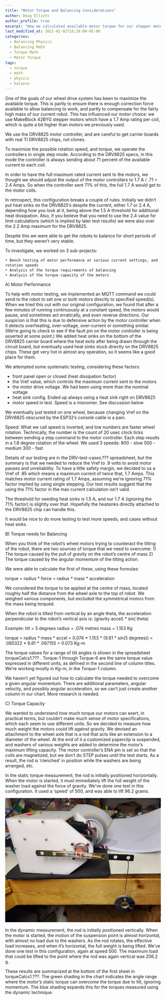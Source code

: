 ```yaml
---
title: "Motor Torque and Balancing Considerations"
author: Doug Elliott
author_profile: true
excerpt: "How we calculated available motor torque for our stepper motors."
last_modified_at: 2021-01-02T18:28:00-05:00
categories:
  - Balancing Physics
  - Balancing Math
  - Torque Math
  - Motor Torque
tags:
  - torque
  - math
  - physics
  - balance
---
```


One of the goals of our wheel drive system has been to maximize the available torque. This is partly to ensure there is enough correction force available to allow balancing to work, and partly to compensate for the fairly high mass of our current robot. This has influenced our motor choice: we use MakeBlock 42BYG stepper motors which have a 1.7 Amp rating per coil, which is quite a bit higher than motors we previously used.

We use the DRV8825 motor controller, and are careful to get carrier boards with real TI DRV8825 chips, not clones.

To maximize the possible rotation speed, and torque, we operate the controllers in single step mode. According to the DRV8825 specs, in this mode the controller is always sending about 71 percent of the available current to each coil.

In order to have the full maximum rated current sent to the motors, we thought we should adjust the output of the motor controllers to 1.7 A / .71 = 2.4 Amps. So when the controller sent 71% of this, the full 1.7 A would get to the motor coils. 

In retrospect, this configuration breaks a couple of rules. Initially we didn’t put heat sinks on the DRV8825’s despite the current, either 1.7 or 2.4 A, depending how you look at it, being above the 1.5 A threshold for additional heat dissipation. Also, if you believe that you need to use the 2.4 value for limit calculations (which is implied by later test results) we were also over the 2.2 Amp maximum for the DRV8825.

Despite this we were able to get the robots to balance for short periods of time, but they weren’t very stable.

To investigate, we worked on 3 sub-projects:

    • Bench testing of motor performance at various current settings, and rotation speeds
    • Analysis of the torque requirements of balancing
    • Analysis of the torque capacity of the motors

A) Motor Performance

To help with motor testing, we implemented an MQTT command we could send to the robot to set one or both motors directly to specified speed(s). When we tried this out with our original configuration, we found that after a few minutes of running continuously at a constant speed, the motors would pause, and sometimes act erratically, and even reverse directions. Our suspicion is that this is due to defensive action by the motor controller when it detects overheating, over-voltage, over-current or something similar. (We’re going to check to see if the fault pin on the motor controller is being asserted at some point.) We added heat sinks on the bottom of the DRV8825 carrier board where the heat exits after being drawn through the circuit board, but eventually used heat sinks stuck directly on the DRV8825 chips. These get very hot in almost any operation, so it seems like a good place for them.

We attempted some systematic testing, considering these factors:
- front panel open or closed (heat dissipation factor)
- the Vref value, which controls the maximum current sent to the motors
- the motor drive voltage. We had been using more than the nominal voltage 
- heat sink config. Ended up always using a heat sink right on DRV8825
- motor speed in test. Speed is a misnomer. See discussion below

We eventually just tested on one wheel, because changing Vref on the DRV8825 obscured by the ESP32’s console cable is a pain.

Speed: What we call speed is inverted, and low numbers are faster wheel rotation. Technically, the number is the count of 20 usec clock ticks between sending a step command to the motor controller. Each step results in a 1.8 degree rotation of the wheel. We used 3 speeds:
    800 - slow
    500 - medium
    300 - fast

Details of our testing are in the DRV-test-cases.??? spreadsheet, but the summary is that we needed to reduce the Vref to .9 volts to avoid motor pauses and unreliability. To have a little safety margin, we decided to us a Vref of .85 which means a maximum current of twice that, 1.7 Amps. This matches motor current rating of 1.7 Amps, assuming we’re ignoring 71% factor implied by using single stepping. Our test results suggest that the using the 71% factor in the max current calculation isn’t valid.

The threshold for needing heat sinks is 1.5 A, and our 1.7 A (ignoring the 71% factor) is slightly over that. Hopefully the heatsinks directly attached to the DRV8825 chip can handle this.

It would be nice to do more testing to test more speeds, and cases without heat sinks.


B) Torque needs for Balancing

When you think of the robot’s wheel motors trying to counteract the tilting of the robot, there are two sources of torque that we need to overcome:
    1) The torque caused by the pull of gravity on the robot’s centre of mass
    2) The torque caused by the angular momentum of the tilting action.

We were able to calculate the first of these, using these formulas:

torque = radius * force
           = radius * mass * acceleration

We considered the torque to be applied at the centre of mass, located roughly half the distance from the wheel axle to the top of robot. We weighed various components, but excluded the symmetrical motors from the mass being torqued. 

When the robot is tilted from vertical by an angle theta, the acceleration perpendicular to the robot’s vertical axis is:
      (gravity accel) * sin( theta)

Example:
   tilt = 5 degrees
   radius = .074 metres
   mass = 1.153 Kg

   torque = radius * mass * accel
              = 0.074 * 1.153 * (9.81 * sin(5 degrees))
              =  .085322 * 9.81 * .087155
              = 0.073 Kg-m

The torque values for a range of tilt angles is shown in the spreadsheet torqueCalcs1.??? . Torque-1 through Torque-6 are the same torque value expressed in different units, as defined in the second line of column titles. We’re working mostly in Kg-m, in the Torque-1 column.

We haven’t yet figured out how to calculate the torque needed to overcome a given angular momentum. There are additional parameters, angular velocity, and possibly angular acceleration, so we can’t just create another column in our chart. More research is needed.


C) Torque Capacity

We wanted to understand how much torque our motors can exert, in practical terms, but couldn’t make much sense of motor specifications, which each seem to use different units. So we decided to measure how much weight the motors could lift against gravity. We devised an attachment to the wheel axle that is a rod that acts like an extension to a diameter of the wheel. At the end of it a customized paperclip is suspended, and washers of various weights are added to determine the motor’s maximum lifting capacity. The motor controller’s ENA pin is set so that the coils are magnetized, but we don’t do STEP pulses until the test starts. As a result, the rod is ‘clenched’ in position while the washers are being arranged, etc. 

In the static torque measurement, the rod is initially positioned horizontally. When the motor is started, it must immediately lift the full weight of the washer load against the force of gravity. We’ve done one test in this configuration. It used a ‘speed’ of 500, and was able to lift 96.2 grams.

![Twipi Torque Measurement Setup](/assets/images/torque-measure1.jpg) 

In the dynamic measurement, the rod is initially positioned vertically. When the motor is started, the motion of the suspension point is almost horizontal, with almost no load due to the washers. As the rod rotates, the effective load increases, and when it’s horizontal, the full weight is being lifted. We’ve done one test in this configuration, again at speed 500. The maximum load that could be lifted to the point where the rod was again vertical was 206.2 g.

These results are summarized at the bottom of the first sheet in torqueCalcs1.???.  The green shading in the chart indicates the angle range where the motor’s static torque can overcome the torque due to tilt, ignoring momentum. The blue shading expands this for the torques measured using the dynamic technique.
